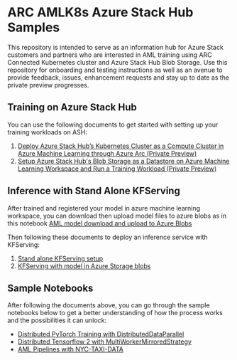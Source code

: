 # ARC AMLK8s Azure Stack Hub Samples

This repository is intended to serve as an information hub for Azure Stack customers and partners who are interested in AML training using ARC Connected Kubernetes cluster and Azure Stack Hub Blob Storage. Use this repository for onboarding and testing instructions as well as an avenue to provide feedback, issues, enhancement requests and stay up to date as the private preview progresses.


## Training on Azure Stack Hub

You can use the following documents to get started with setting up your training workloads on ASH:

1. [Deploy Azure Stack Hub’s Kubernetes Cluster as a Compute Cluster in Azure Machine Learning through Azure Arc (Private Preview)](AML-ARC-Compute.md)
2. [Setup Azure Stack Hub's Blob Storage as a Datastore on Azure Machine Learning Workspace and Run a Training Workload (Private Preview)](Train-AzureArc.md)

## Inference with Stand Alone KFServing

After trained and registered your model in azure machine learning workspace, you can download then upload model files to azure blobs as in 
this notebook [AML model download and upload to Azure Blobs](notebooks/AML-model-download-upload.ipynb)

Then following these documents to deploy an inference service with KFServing:

1. [Stand alone KFServing setup](KFServing-setup.md)
2. [KFServing with model in Azure Storage blobs](KFServing-with-model-in-Azure-Storage.md)

## Sample Notebooks

After following the documents above, you can go through the sample notebooks below to get a better understanding of how the process works and the possibilities it can unlock:

* [Distributed PyTorch Training with DistributedDataParallel](notebooks/distributed-pytorch-cifar10)
* [Distributed Tensorflow 2 with MultiWorkerMirroredStrategy](notebooks/distributed-tf2-cifar10)
* [AML Pipelines with NYC-TAXI-DATA](notebooks/pipeline)
